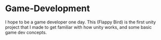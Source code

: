 # Game-Development
I hope to be a game developer one day. This (Flappy Bird) is the first unity project that I made to get familiar with how unity works, and 
some basic game dev concepts. 

